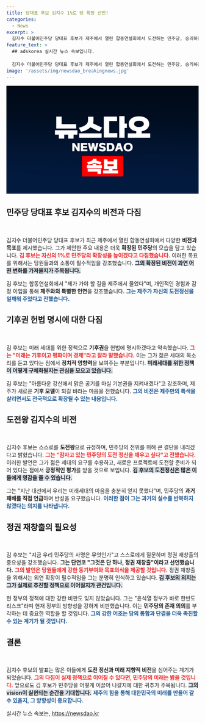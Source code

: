```yaml
---
title: 당대표 후보 김지수 1%로 당 확장 선언!
categories:
  - News
excerpt: >
  김지수 더불어민주당 당대표 후보가 제주에서 열린 합동연설회에서 도전하는 민주당, 승리하는 민주당을 외치며 기후권 헌법 명시를 약속했다. 그는 미래세대와의 소통을 강조하며 당의 확장성과 역동성을 높이겠다는 의지를 밝혔다.
feature_text: >
  ## adskorea 실시간 뉴스 속보입니다.

  김지수 더불어민주당 당대표 후보가 제주에서 열린 합동연설회에서 도전하는 민주당, 승리하는 민주당을 외치며 기후권 헌법 명시를 약속했다. 그는 미래세대와의 소통을 강조하며 당의 확장성과 역동성을 높이겠다는 의지를 밝혔다.
image: '/assets/img/newsdao_breakingnews.jpg'
---
```


<p><img src="/assets/img/newsdao_breakingnews.jpg" alt="adskorea 속보" /></p>

<h2 data-ke-size="size26">민주당 당대표 후보 김지수의 비전과 다짐</h2>

<p data-ke-size="size16">&nbsp;</p>

<p>김지수 더불어민주당 당대표 후보가 최근 제주에서 열린 합동연설회에서 다양한 <b>비전과 목표</b>를 제시했습니다. 그가 제안한 주요 내용은 더욱 <b>확장된 민주당</b>의 모습을 담고 있습니다. <b><span style="color: #ee2323;">김 후보는 자신의 1%로 민주당의 확장성을 높이겠다고 다짐했습니다.</span></b> 이러한 목표를 위해서는 당원들과의 소통이 필수적임을 강조했습니다. <b><span style="background-color: #21538527;">그의 확장된 비전이 과연 어떤 변화를 가져올지가 주목됩니다.</span></b></p>

<p>김 후보는 합동연설회에서 "제가 가야 할 길을 제주에서 물었다"며, 개인적인 경험과 감정 이입을 통해 <b>제주와의 특별한 인연</b>을 강조했습니다. <b><span style="color: #1a5490;">그는 제주가 자신의 도전정신을 일깨워 주었다고 전했습니다.</span></b></p>

<h2 data-ke-size="size26">기후권 헌법 명시에 대한 다짐</h2>

<p data-ke-size="size16">&nbsp;</p>

<p>김 후보는 미래 세대를 위한 정책으로 <b>기후권</b>을 헌법에 명시하겠다고 약속했습니다. <b><span style="color: #ee2323;">그는 "미래는 기후이고 평화이며 경제"라고 잘라 말했습니다.</span></b> 이는 그가 젊은 세대의 목소리를 듣고 있다는 점에서 <b>정치적 영향력</b>을 보여주는 부분입니다. <b><span style="background-color: #21538527;">미래세대를 위한 정책이 어떻게 구체화될지는 관심을 모으고 있습니다.</span></b></p>

<p>김 후보는 "아름다운 강산에서 맑은 공기를 마실 기본권을 지켜내겠다"고 강조하며, 제주가 새로운 <b>기후 모델</b>이 되길 바라는 마음을 전했습니다. <b><span style="color: #1a5490;">그의 비전은 제주만의 특색을 살리면서도 전국적으로 확장될 수 있는 내용입니다.</span></b></p>

<h2 data-ke-size="size26">도전왕 김지수의 비전</h2>

<p data-ke-size="size16">&nbsp;</p>

<p>김지수 후보는 스스로를 <b>도전왕</b>으로 규정하며, 민주당의 전위를 위해 큰 결단을 내리겠다고 밝혔습니다. <b><span style="color: #ee2323;">그는 "잠자고 있는 민주당의 도전 정신을 깨우고 싶다"고 전했습니다.</span></b> 이러한 발언은 그가 젊은 세대의 요구를 수용하고, 새로운 프로젝트에 도전할 준비가 되어 있다는 점에서 <b>긍정적인 평가</b>를 받을 것으로 보입니다. <b><span style="background-color: #21538527;">김 후보의 도전정신은 많은 이들에게 영감을 줄 수 있습니다.</span></b></p>

<p>그는 "지난 대선에서 우리는 미래세대의 마음을 충분히 얻지 못했다"며, 민주당의 <b>과거 패배를 직접 언급</b>하며 반성을 요구했습니다. <b><span style="color: #1a5490;">이러한 점이 그는 과거의 실수를 반복하지 않겠다는 의지를 나타냅니다.</span></b></p>

<h2 data-ke-size="size26">정권 재창출의 필요성</h2>

<p data-ke-size="size16">&nbsp;</p>

<p>김 후보는 "지금 우리 민주당의 사명은 무엇인가"고 스스로에게 질문하며 정권 재창출의 중요성을 강조했습니다. <b>그는 단연코 "그것은 단 하나, 정권 재창출"이라고 선언했습니다.</b> <b><span style="color: #ee2323;">그의 발언은 당원들에게 강한 동기부여와 목표의식을 제공할 것입니다.</span></b> 정권 재창출을 위해서는 외연 확장이 필수적임을 그는 분명히 인식하고 있습니다. <b><span style="background-color: #21538527;">김 후보의 의지는 그가 실제로 추진할 정책으로 이어질지가 관건입니다.</span></b></p>

<p>현 정부의 정책에 대한 강한 비판도 잊지 않았습니다. 그는 "윤석열 정부가 바로 한반도 리스크"라며 현재 정부의 방향성을 강하게 비판했습니다. 이는 <b>민주당의 존재 의의</b>를 부각하는 데 중요한 역할을 할 것입니다. <b><span style="color: #1a5490;">그의 강한 어조는 당의 통합과 단결을 더욱 촉진할 수 있는 계기가 될 것입니다.</span></b></p>

<h2 data-ke-size="size26">결론</h2>

<p data-ke-size="size16">&nbsp;</p>

<p>김지수 후보의 발표는 많은 이들에게 <b>도전 정신과 미래 지향적 비전</b>을 심어주는 계기가 되었습니다. <b><span style="color: #ee2323;">그의 다짐이 실제 정책으로 이어질 수 있다면, 민주당의 미래는 밝을 것입니다.</span></b> 앞으로도 김 후보가 민주당을 어떻게 이끌어 나갈지에 대한 귀추가 주목됩니다. <b><span style="background-color: #21538527;">그의 vision이 실현되는 순간을 기대합니다.</span></b> <b><span style="color: #1a5490;">제주의 힘을 통해 대한민국의 미래를 만들어 갈 수 있을지, 그 방향성이 중요합니다.</span></b></p>
실시간 뉴스 속보는, <a href="https://newsdao.kr" rel="dofollow">https://newsdao.kr</a>


